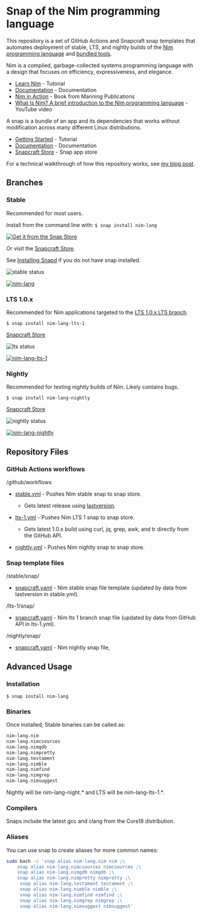 
# Snap of the Nim programming language

This repository is a set of GitHub Actions and Snapcraft snap templates that automates deployment of stable, LTS, and nightly builds of the [Nim programming language](https://nim-lang.org/) and [bundled tools](https://nim-lang.org/docs/tools.html).

Nim is a compiled, garbage-collected systems programming language with a design that focuses on efficiency, expressiveness, and elegance.

* [Learn Nim](https://nim-lang.org/learn.html) - Tutorial
* [Documentation](https://nim-lang.org/documentation.html) - Documentation
* [Nim in Action](https://www.manning.com/books/nim-in-action) - Book from Manning Publications
* [What Is Nim? A brief introduction to the Nim programming language](https://www.youtube.com/watch?v=nKTLsUF9oyU) - YouTube video

A snap is a bundle of an app and its dependencies that works without modification across many different Linux distributions.

* [Getting Started](https://snapcraft.io/docs/getting-started) - Tutorial
* [Documentation](https://snapcraft.io/docs) - Documentation
* [Snapcraft Store](https://snapcraft.io/store) - Snap app store

For a technical walkthrough of how this repository works, see [my blog post](boxofcables.dev/snaps-for-nim/).

## Branches

### Stable

Recommended for most users.

Install from the command line with: `$ snap install nim-lang`

[![Get it from the Snap Store](https://snapcraft.io/static/images/badges/en/snap-store-black.svg)](https://snapcraft.io/nim-lang)

Or visit the [Snapcraft Store](https://snapcraft.io/nim-lang).

See [Installing Snapd](https://snapcraft.io/docs/installing-snapd) if you do not have snap installed.

![stable status](https://github.com/sirredbeard/nim_lang_snap/workflows/stable/badge.svg)

[![nim-lang](https://snapcraft.io/nim-lang/badge.svg)](https://snapcraft.io/nim-lang)

### LTS 1.0.x

Recommended for Nim applications targeted to the [LTS 1.0.x LTS branch](https://nim-lang.org/blog/2019/09/23/version-100-released.html).

`$ snap install nim-lang-lts-1`

[Snapcraft Store](https://snapcraft.io/nim-lang-lts-1)

![lts status](https://github.com/sirredbeard/nim_lang_snap/workflows/lts-1/badge.svg)

[![nim-lang-lts-1](https://snapcraft.io/nim-lang-lts-1/badge.svg)](https://snapcraft.io/nim-lang-lts-1)

### Nightly

Recommended for testing nightly builds of Nim. Likely contains bugs.

`$ snap install nim-lang-nightly`

[Snapcraft Store](https://snapcraft.io/nim-lang-nightly)

![nightly status](https://github.com/sirredbeard/nim_lang_snap/workflows/nightly/badge.svg)

[![nim-lang-nightly](https://snapcraft.io/nim-lang-nightly/badge.svg)](https://snapcraft.io/nim-lang-nightly)

## Repository Files

### GitHub Actions workflows

/github/workflows

* [stable.yml](https://github.com/sirredbeard/nim_lang_snap/tree/master/.github/workflows) - Pushes Nim stable  snap to snap store.

  * Gets latest release using [lastversion](https://github.com/dvershinin/lastversion).

* [lts-1.yml](https://github.com/sirredbeard/nim_lang_snap/tree/master/.github/workflows) - Pushes Nim LTS 1 snap to snap store.

  * Gets latest 1.0.x build using curl, jq, grep, awk, and tr directly from the GitHub API.

* [nightly.yml](https://github.com/sirredbeard/nim_lang_snap/blob/master/.github/workflows/nightly.yml) - Pushes Nim nightly snap to snap store.

### Snap template files

/stable/snap/

* [snapcraft.yaml](https://github.com/sirredbeard/nim_lang_snap/blob/master/stable/snap/snapcraft.yaml) - Nim stable snap file template (updated by data from lastversion in stable.yml).

/lts-1/snap/

* [snapcraft.yaml](https://github.com/sirredbeard/nim_lang_snap/blob/master/lts-1/snap/snapcraft.yaml) - Nim lts 1 branch snap file (updated by data from GitHub API in lts-1.yml).

/nightly/snap/

* [snapcraft.yaml](https://github.com/sirredbeard/nim_lang_snap/blob/master/nightly/snap/snapcraft.yaml) - Nim nightly snap file,

## Advanced Usage

### Installation

`$ snap install nim-lang`

### Binaries

Once installed, Stable binaries can be called as:

```bash
nim-lang.nim
nim-lang.nimcsources
nim-lang.nimgdb
nim-lang.nimpretty
nim-lang.testament
nim-lang.nimble
nim-lang.nimfind
nim-lang.nimgrep
nim-lang.nimsuggest
```

Nightly will be nim-lang-night.* and LTS will be nim-lang-lts-1.*.

### Compilers

Snaps include the latest gcc and clang from the Core18 distribution.

### Aliases

You can use snap to create aliases for more common names:

```bash
sudo bash -c 'snap alias nim-lang.nim nim ;\
    snap alias nim-lang.nimcsources nimcsources ;\
    snap alias nim-lang.nimgdb nimgdb ;\
    snap alias nim-lang.nimpretty nimpretty ;\
     snap alias nim-lang.testament testament ;\
     snap alias nim-lang.nimble nimble ;\
     snap alias nim-lang.nimfind nimfind ;\
     snap alias nim-lang.nimgrep nimgrep ;\
     snap alias nim-lang.nimsuggest nimsuggest'
```
